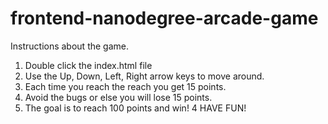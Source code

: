 frontend-nanodegree-arcade-game
===============================

Instructions about the game.

1. Double click the index.html file
2. Use the Up, Down, Left, Right arrow keys to move around.
3. Each time you reach the reach you get 15 points.
3. Avoid the bugs or else you will lose 15 points.
4. The goal is to reach 100 points and win!
4 HAVE FUN!
